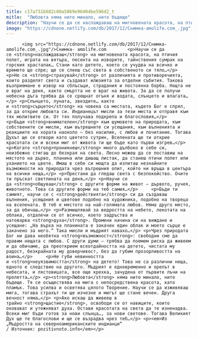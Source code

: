 ```yaml
---
title: c17a731b682c00a5069e96404be596d2_t
mitle:  "Любовта няма нито минало, нито бъдеще"
description: "Научи се да се наслаждаваш на мигновената красота, на птичия полет, играта на вятъра, песента на изворите, тайнствения сумрак на горския храсталак… Стани като детето, което се учудва на всичко и времето ще спре; ще се слееш със света в собственото си тяло… Не се страхувай от различията и противоречията, които разделят света и създават илюзията за отделни събития. …"
image: "https://cdnone.netlify.com/db/2017/12/Снимка-amolife.com_.jpg"
---
```


          <img src="https://cdnone.netlify.com/db/2017/12/Снимка-amolife.com_.jpg"/>Снимка- amolife.com        <p>Научи се да се <strong>наслаждаваш</strong> на мигновената красота, на птичия полет, играта на вятъра, песента на изворите, тайнствения сумрак на горския храсталак… Стани като детето, което се учудва на всичко и времето ще спре; ще се слееш със света в собственото си тяло…</p> <p>Не се <strong>страхувай</strong> от различията и противоречията, които разделят света и създават илюзията за отделни събития. Такова възприемане е извор на сблъсъци, страдания и постоянна борба. Нощта не е враг на деня, както смъртта не е враг на живота. За да се получи небесна дъга трябва да се срещнат огъня и водата, слънцето и влагата…</p> <p>Слънцето, луната, звездите… както и <strong>сърцето</strong> на човека са местата, където Бог е спрял, за да открие любовта си. Индианецът мисли за тези места и отправя към тях молитвите си. От тях получава подкрепа и благословия…</p>     <p>Бъди <strong>внимателен</strong> към шумовете на природата, към собствените си мисли, към вътрешните си усещания, към вълненията и реакциите на хората наоколо – без насилие, с любов и почитание. Тогава Духът ще се отвори като цветето сутрин, Bселената ще ти открие красотата си и всеки миг от живота ти ще бъде като първи изгрев…</p> <p>Когато <strong>проникнеш</strong> много дълбоко в себе си, неизбежно стигаш до безкрая на света. Лесно можеш да се поставиш на мястото на дърво, планина или дишащ листак, да станеш птичи полет или уханието на цвете. Имаш в себе си мощта да изпиташ незнайните възможности на природата чрез вътрешния опит, който ни връща в центъра на всички неща…</p> <p>Престани да гледаш света с безпокойство. Очите ти пръскат светлината на деня…</p> <p>Научи се да <strong>общуваш</strong> с другите форми на живот – дървото, ручея, животното. Това са другите форми на теб самия…</p>     <p>Бъди ти самият, научи се с <strong>действията</strong> си да създаваш вълнения, усещания и цветове подобно на художника, подобно на твореца на вселената. В теб е мястото на най-голямата любов. Няма друго място, за да обичаш…</p> <p>Размишлявай за ведростта на небето, лекотата на облака, отдалечи се от всичко, което задръства и натоварва <strong>духа</strong>. Промени начина си на виждане и усещане: „На върха на планината е закачен един облак и моето сърце е закачено за него.“ Така мисли и мъдрият навахо…</p> <p>Чрез природата Бог ни дава необятна <strong>възможност</strong>: свободни сме да правим нещата с любов. С други думи – трябва да поемем риска да живеем и да обичаме, да преоткрием всеотдайността на детето, чистата му радост, безкрайната му доверчивост, без да губим прозорливостта на воина…</p>     <p>Не губи невинността и <strong>неуязвимостта</strong> на детето! Това не са различни неща, едното е следствие на другото. Мъдрият е едновременно и орелът в небесата, и лястовицата, все още крехка, зачудена от първите лъчи на пролетта…</p> <p><strong>Любовта</strong> няма нито минало, нито бъдеще. Тя се осъществява на мига с непосредствена красота, като пламък. Това усилва и осветява цялото Творение. Научи се да изживяваш мига, тогава страхът ти ще изчезне и мигът ще стане вечен. Друга вечност няма…</p> <p>Ако искаш да живееш в трайно <strong>щастие</strong>, освободи се от навиците, които оковават и утежняват духа. Остави красотата на света да те изненадва. Всеки миг бъди готов за нови слънца…, за нови светове. Тогава Великият Дух ще те благослови и ще се възрадва чрез теб…</p> <p><em>Из „Мъдростта на северноамериканските индианци“ / Източник: pozitivnoto.info</em></p>        